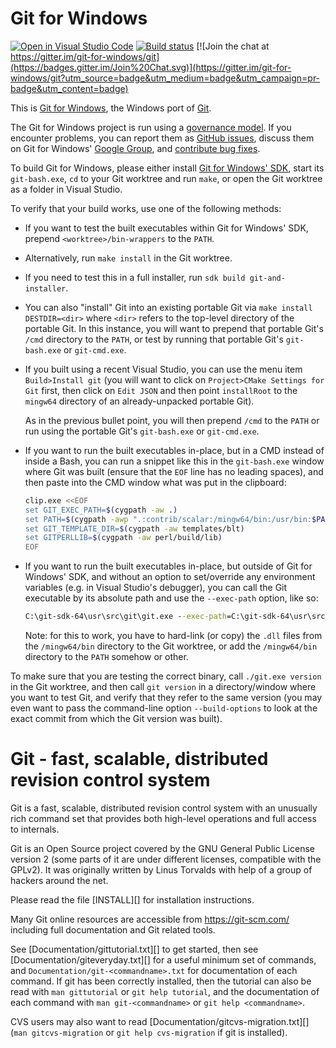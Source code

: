 Git for Windows
===============

[![Open in Visual Studio Code](https://open.vscode.dev/badges/open-in-vscode.svg)](https://open.vscode.dev/git-for-windows/git)
[![Build status](https://github.com/git-for-windows/git/workflows/CI/PR/badge.svg)](https://github.com/git-for-windows/git/actions?query=branch%3Amain+event%3Apush)
[![Join the chat at https://gitter.im/git-for-windows/git](https://badges.gitter.im/Join%20Chat.svg)](https://gitter.im/git-for-windows/git?utm_source=badge&utm_medium=badge&utm_campaign=pr-badge&utm_content=badge)

This is [Git for Windows](http://git-for-windows.github.io/), the Windows port
of [Git](http://git-scm.com/).

The Git for Windows project is run using a [governance
model](http://git-for-windows.github.io/governance-model.html). If you
encounter problems, you can report them as [GitHub
issues](https://github.com/git-for-windows/git/issues), discuss them on Git
for Windows' [Google Group](http://groups.google.com/group/git-for-windows),
and [contribute bug
fixes](https://github.com/git-for-windows/git/wiki/How-to-participate).

To build Git for Windows, please either install [Git for Windows'
SDK](https://gitforwindows.org/#download-sdk), start its `git-bash.exe`, `cd`
to your Git worktree and run `make`, or open the Git worktree as a folder in
Visual Studio.

To verify that your build works, use one of the following methods:

- If you want to test the built executables within Git for Windows' SDK,
  prepend `<worktree>/bin-wrappers` to the `PATH`.
- Alternatively, run `make install` in the Git worktree.
- If you need to test this in a full installer, run `sdk build
  git-and-installer`.
- You can also "install" Git into an existing portable Git via `make install
  DESTDIR=<dir>` where `<dir>` refers to the top-level directory of the
  portable Git. In this instance, you will want to prepend that portable Git's
  `/cmd` directory to the `PATH`, or test by running that portable Git's
  `git-bash.exe` or `git-cmd.exe`.
- If you built using a recent Visual Studio, you can use the menu item
  `Build>Install git` (you will want to click on `Project>CMake Settings for
  Git` first, then click on `Edit JSON` and then point `installRoot` to the
  `mingw64` directory of an already-unpacked portable Git).

  As in the previous  bullet point, you will then prepend `/cmd` to the `PATH`
  or run using the portable Git's `git-bash.exe` or `git-cmd.exe`.
- If you want to run the built executables in-place, but in a CMD instead of
  inside a Bash, you can run a snippet like this in the `git-bash.exe` window
  where Git was built (ensure that the `EOF` line has no leading spaces), and
  then paste into the CMD window what was put in the clipboard:

  ```sh
  clip.exe <<EOF
  set GIT_EXEC_PATH=$(cygpath -aw .)
  set PATH=$(cygpath -awp ".:contrib/scalar:/mingw64/bin:/usr/bin:$PATH")
  set GIT_TEMPLATE_DIR=$(cygpath -aw templates/blt)
  set GITPERLLIB=$(cygpath -aw perl/build/lib)
  EOF
  ```
- If you want to run the built executables in-place, but outside of Git for
  Windows' SDK, and without an option to set/override any environment
  variables (e.g. in Visual Studio's debugger), you can call the Git executable
  by its absolute path and use the `--exec-path` option, like so:

  ```cmd
  C:\git-sdk-64\usr\src\git\git.exe --exec-path=C:\git-sdk-64\usr\src\git help
  ```

  Note: for this to work, you have to hard-link (or copy) the `.dll` files from
  the `/mingw64/bin` directory to the Git worktree, or add the `/mingw64/bin`
  directory to the `PATH` somehow or other.

To make sure that you are testing the correct binary, call `./git.exe version`
in the Git worktree, and then call `git version` in a directory/window where
you want to test Git, and verify that they refer to the same version (you may
even want to pass the command-line option `--build-options` to look at the
exact commit from which the Git version was built).

Git - fast, scalable, distributed revision control system
=========================================================

Git is a fast, scalable, distributed revision control system with an
unusually rich command set that provides both high-level operations
and full access to internals.

Git is an Open Source project covered by the GNU General Public
License version 2 (some parts of it are under different licenses,
compatible with the GPLv2). It was originally written by Linus
Torvalds with help of a group of hackers around the net.

Please read the file [INSTALL][] for installation instructions.

Many Git online resources are accessible from <https://git-scm.com/>
including full documentation and Git related tools.

See [Documentation/gittutorial.txt][] to get started, then see
[Documentation/giteveryday.txt][] for a useful minimum set of commands, and
`Documentation/git-<commandname>.txt` for documentation of each command.
If git has been correctly installed, then the tutorial can also be
read with `man gittutorial` or `git help tutorial`, and the
documentation of each command with `man git-<commandname>` or `git help
<commandname>`.

CVS users may also want to read [Documentation/gitcvs-migration.txt][]
(`man gitcvs-migration` or `git help cvs-migration` if git is
installed).
